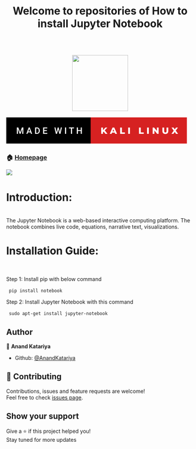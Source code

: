 <h1 align="center">Welcome to repositories of How to install Jupyter Notebook </h1></br></br>

<p align="center"> <img src="https://encrypted-tbn0.gstatic.com/images?q=tbn:ANd9GcRj_Py-gNuC07uF9I8dn4DQaZF8AjsuKoVHHKwI4TXhq49h9LDy8WDxUE5AlrqZQMbVPmQ&usqp=CAU" height="150" width="150"> </p>
<img src="https://raw.githubusercontent.com/AnandKatariya/Kali-Linux-Jupyter-Notebook-Installation/a9eea7518be7dadfdc60ac934d98e59735590209/Image/made-with-kali-linux.svg" >
 
 ### 🏠 [Homepage](https://github.com/AnandKatariya?tab=repositories)
<img src="https://img.shields.io/badge/version-0.1-blue.svg?cacheSeconds=2592000" /> </p>


# <b>Introduction:</b>
<br>
The Jupyter Notebook is a web-based interactive computing platform. The notebook combines live code, equations, narrative text, visualizations.
<br>

# <b>Installation Guide:</b>
<br>

Step 1: Install pip with below command

     pip install notebook
     
Step 2: Install Jupyter Notebook with this command

     sudo apt-get install jupyter-notebook
## Author

👤 **Anand Katariya**

* Github: [@AnandKatariya](https://github.com/AnandKatariya)

## 🤝 Contributing

Contributions, issues and feature requests are welcome!<br />Feel free to check [issues page](https://github.com/AnandKatariya/Kali-Linux-Network-Error-Fix/issues).

## Show your support

Give a ⭐️ if this project helped you! <br>
Stay tuned for more updates

